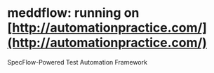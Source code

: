 # meddflow: running on [http://automationpractice.com/](http://automationpractice.com/)
SpecFlow-Powered Test Automation Framework
